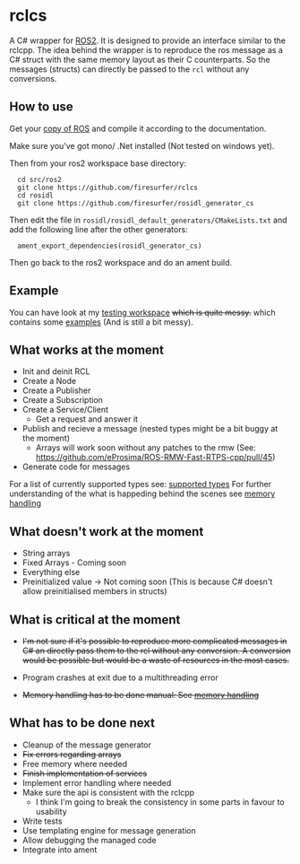 # rclcs

A C# wrapper for [ROS2](https://github.com/ros2). It is designed to provide an interface similar to the rclcpp.
The idea behind the wrapper is to reproduce the ros message as a C# struct with the same memory layout as their C counterparts.
So the messages (structs) can directly be passed to the `rcl` without any conversions. 

## How to use

Get your [copy of ROS](https://github.com/ros2/ros2/wiki/Linux-Development-Setup) and compile it according to the documentation.

Make sure you've got mono/ .Net installed (Not tested on windows yet).

Then from your ros2 workspace base directory:
```
  cd src/ros2
  git clone https://github.com/firesurfer/rclcs
  cd rosidl
  git clone https://github.com/firesurfer/rosidl_generator_cs
```
Then edit the file in `rosidl/rosidl_default_generators/CMakeLists.txt` and add the following line after the other generators:
```
  ament_export_dependencies(rosidl_generator_cs)
```

Then go back to the ros2 workspace and do an ament build. 

## Example
You can have look at my [testing workspace](https://github.com/firesurfer/rclcs_testing_ws) ~~which is quite messy.~~ which contains some [examples](https://github.com/firesurfer/rclcs_testing_ws/tree/master/src/test_cs/test_cs/Examples) (And is still a bit messy).


## What works at the moment

* Init and deinit RCL
* Create a Node
* Create a Publisher
* Create a Subscription
* Create a Service/Client
	* Get a request and answer it
* Publish and recieve a  message (nested types might be a bit buggy at the moment)
	* Arrays will work soon without any patches to the rmw (See: https://github.com/eProsima/ROS-RMW-Fast-RTPS-cpp/pull/45)
* Generate code for messages 

For a list of currently supported types see: [supported types](doc/SupportedTypes.md)
For further understanding of the what is happeding behind the scenes see [memory handling](/doc/MemoryHandling.md)

## What doesn't work at the moment


* String arrays
* Fixed Arrays - Coming soon
* Everything else 
* Preinitialized value -> Not coming soon (This is because C# doesn't allow preinitialised members in structs)

## What is critical at the moment

* ~~I'm not sure if it's possible to reproduce more complicated messages in C# an directly pass them to the rcl without any conversion. A conversion would be possible but would be a waste of resources in the most cases.~~

* Program crashes at exit due to a multithreading error
* ~~Memory handling has to be done manual: See [memory handling](/doc/MemoryHandling.md)~~

## What has to be done next

* Cleanup of the message generator
* ~~Fix errors regarding arrays~~
* Free memory where needed
* ~~Finish implementation of services~~
* Implement error handling where needed
* Make sure the api is consistent with the rclcpp
	* I think I'm going to break the consistency in some parts in favour to usability
* Write tests
* Use templating engine for message generation
* Allow debugging the managed code
* Integrate into ament


